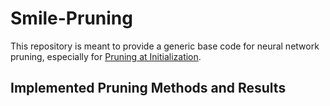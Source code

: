 # Smile-Pruning

This repository is meant to provide a generic base code for neural network pruning, especially for [Pruning at Initialization](https://github.com/MingSun-Tse/Awesome-Pruning-at-Initialization).


## Implemented Pruning Methods and Results


